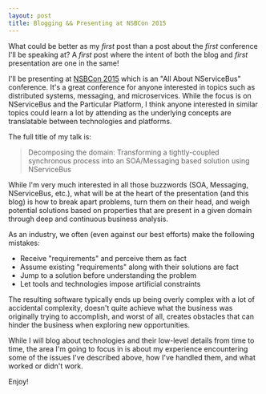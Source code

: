 ```yaml
---
layout: post
title: Blogging && Presenting at NSBCon 2015
---
```


What could be better as my *first* post than a post about the *first* conference I'll be speaking at?  A *first* post where the intent of both the blog and *first* presentation are one in the same!

I'll be presenting at [NSBCon 2015](NSBCon) which is an "All About NServiceBus" conference.  It's a great conference for anyone interested in topics such as distributed systems, messaging, and microservices.  While the focus is on NServiceBus and the Particular Platform, I think anyone interested in similar topics could learn a lot by attending as the underlying concepts are translatable between technologies and platforms.

The full title of my talk is: 

>Decomposing the domain:  Transforming a tightly-coupled synchronous process into an SOA/Messaging based solution using NServiceBus  

While I'm very much interested in all those buzzwords (SOA, Messaging, NServiceBus, etc.), what will be at the heart of the presentation (and this blog) is how to break apart problems, turn them on their head, and weigh potential solutions based on properties that are present in a given domain through deep and continuous business analysis.

As an industry, we often (even against our best efforts) make the following mistakes:

- Receive "requirements" and perceive them as fact
- Assume existing "requirements" along with their solutions are fact
- Jump to a solution before understanding the problem
- Let tools and technologies impose artificial constraints
	
The resulting software typically ends up being overly complex with a lot of accidental complexity, doesn't quite achieve what the business was originally trying to accomplish, and worst of all, creates obstacles that can hinder the business when exploring new opportunities.  

While I will blog about technologies and their low-level details from time to time, the area I'm going to focus in is about my experience encountering some of the issues I've described above, how I've handled them, and what worked or didn't work.

Enjoy!

[NSBCon]: (http://particular.net/nsbcon2015)